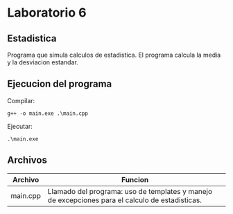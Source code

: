 # Laboratorio 6

## Estadistica

Programa que simula calculos de estadistica. El programa calcula la media y la desviacion estandar.

## Ejecucion del programa
Compilar:
```
g++ -o main.exe .\main.cpp
```
Ejecutar:
```
.\main.exe 
```

## Archivos

| Archivo | Funcion |
| - | - |
| main.cpp | Llamado del programa: uso de templates y manejo de excepciones para el calculo de estadisticas. |
